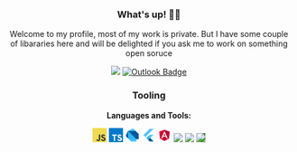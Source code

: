 <div align="center">
  <h3>What's up! 👋🏽</h3>
  <p>Welcome to my profile, most of my work is private. But I have some couple of libararies here and will be delighted if you ask me to work on something open soruce</p>


 [![](https://img.shields.io/badge/-Mohamed%20Samir-blue?logo=linkedin&style=flat-square)](https://www.linkedin.com/in/mohamed-samir-956869104/)
 [![Outlook Badge](https://img.shields.io/badge/-mohamed.samirma@gmail.com-c14438?style=flat-square&logo=Gmail&logoColor=white&link=mailto:mohamed.samirma@gmail.com)](mailto:kraghav123@gmail.com)
  ### Tooling
**Languages and Tools:**  

<code><img height="25" src="https://raw.githubusercontent.com/github/explore/80688e429a7d4ef2fca1e82350fe8e3517d3494d/topics/javascript/javascript.png"></code>
<code><img height="25" src="https://raw.githubusercontent.com/github/explore/80688e429a7d4ef2fca1e82350fe8e3517d3494d/topics/typescript/typescript.png"></code>
<code><img height="25" src="https://raw.githubusercontent.com/github/explore/80688e429a7d4ef2fca1e82350fe8e3517d3494d/topics/dart/dart.png"></code>
<code><img height="25" src="https://raw.githubusercontent.com/github/explore/cebd63002168a05a6a642f309227eefeccd92950/topics/flutter/flutter.png"></code>
<code><img height="25" src="https://raw.githubusercontent.com/github/explore/80688e429a7d4ef2fca1e82350fe8e3517d3494d/topics/angular/angular.png"></code>
<code><img height="25" src="https://api-platform.com/static/74e20e175f4d908bbc0f1e2af28d3d66/Logo_Circle%20webby%20blue.svg"></code>
<code><img height="25" style="background-color: '#41CD52'" src="https://cdn.jsdelivr.net/npm/simple-icons@v3/icons/dot-net.svg" /></code>
<code><img height="25" style="background-color: #239120;" src="https://cdn.jsdelivr.net/npm/simple-icons@v3/icons/csharp.svg" /></code>
</div>
